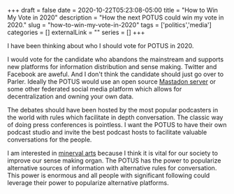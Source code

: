 +++ 
draft = false
date = 2020-10-22T05:23:08-05:00
title = "How to Win My Vote in 2020"
description = "How the next POTUS could win my vote in 2020."
slug = "how-to-win-my-vote-in-2020" 
tags = ['politics','media']
categories = []
externalLink = ""
series = []
+++

I have been thinking about who I should vote for POTUS in 2020.

I would vote for the candidate who abandons the mainstream and supports new platforms for information distribution and sense making.  Twitter and Facebook are aweful.  And I don't think the candidate should just go over to Parler.  Ideally the POTUS would use an open source [Mastadon server](https://joinmastodon.org/) or some other federated social media platform which allows for decentralization and owning your own data.

The debates should have been hosted by the most popular podcasters in the world with rules which facilitate in depth conversation.  The classic way of doing press conferences is pointless.  I want the POTUS to have their own podcast studio and invite the best podcast hosts to facilitate valuable conversations for the people.

I am interested in [minerval arts](/posts/minerval-arts) because I think it is vital for our society to improve our sense making organ.  The POTUS has the power to popularize alternative sources of information with alternative rules for conversation.  This power is enormous and all people with significant following could leverage their power to popularize alternative platforms.